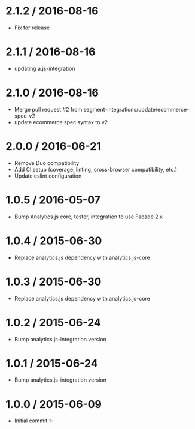 
2.1.2 / 2016-08-16
==================

 * Fix for release

2.1.1 / 2016-08-16
==================

  * updating a.js-integration

2.1.0 / 2016-08-16
==================

  * Merge pull request #2 from segment-integrations/update/ecommerce-spec-v2
  * update ecommerce spec syntax to v2

2.0.0 / 2016-06-21
==================

  * Remove Duo compatibility
  * Add CI setup (coverage, linting, cross-browser compatibility, etc.)
  * Update eslint configuration

1.0.5 / 2016-05-07
==================

  * Bump Analytics.js core, tester, integration to use Facade 2.x

1.0.4 / 2015-06-30
==================

  * Replace analytics.js dependency with analytics.js-core

1.0.3 / 2015-06-30
==================

  * Replace analytics.js dependency with analytics.js-core

1.0.2 / 2015-06-24
==================

  * Bump analytics.js-integration version

1.0.1 / 2015-06-24
==================

  * Bump analytics.js-integration version

1.0.0 / 2015-06-09
==================

  * Initial commit :sparkles:
